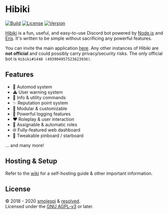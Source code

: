 # Hibiki

<!-- change these to the hibiki repo once its open !!!-->
[![Build](https://img.shields.io/github/workflow/status/microsoft/typescript/CI)](https://github.com/smolespi/Hibiki/actions?query=workflow%3AHibiki)
[![License](https://img.shields.io/badge/license-AGPL%20v3-blue.svg)](https://www.gnu.org/licenses/agpl-3.0)
[![Version](https://img.shields.io/github/package-json/v/smolespi/hibiki?color=blue)](https://github.com/smolespi/Hibiki)

[Hibiki][1] is a fun, useful, and easy-to-use Discord bot powered by [Node.js][2] and [Eris][3]. It's written to be simple without sacrificing any powerful features. 

You can invite the main application [here][4]. Any other instances of Hibiki are **not official** and could possibly carry privacy/security risks. The only official bot is `Hibiki#1448 (493904957523623936)`.


## Features
  - 🔨 Automod system
  - ⚠ User warning system
  - 🔧 Info &amp; utility commands
  - ✨ Reputation point system
  - 🤖 Modular &amp; customizable
  - 📜 Powerful logging features
  - ❤ Roleplay &amp; user interaction
  - 👤 Assignable &amp; automatic roles
  - 🌐 Fully-featured web dashboard
  - 📌 Tweakable pinboard / starboard
  
   ... and many more!

## Hosting & Setup
Refer to the [wiki][5] for a self-hosting guide &amp; other important information.

## License
&copy; 2018 - 2020 [smolespi][6] &amp; [resolved][7].
<br> 
Licensed under the [GNU AGPL-v3][8] or later.

[1]: https://hibiki.app "Hibiki"
[2]: https://nodejs.org "Node.js"
[3]: http://github.com/abalabahaha/Eris "Eris"
[4]: https://discordapp.com/oauth2/authorize?&client_id=493904957523623936&scope=bot&permissions=506850534 "Invite"
[5]: https://github.com/smolespi/Hibiki/wiki "Wiki"
[6]: https://lesbian.codes "smolespi"
[7]: https://github.com/resolvedxd "resolved"
[8]: LICENSE.md "LICENSE"
